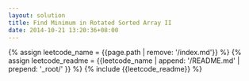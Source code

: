 ```yaml
---
layout: solution
title: Find Minimum in Rotated Sorted Array II
date: 2014-10-21 13:20:36+08:00
---
```

{% assign leetcode_name = {{page.path | remove: '/index.md'}}  %}
{% assign leetcode_readme = {{leetcode_name | append: '/README.md' | prepend: '_root/' }}  %}
{% include {{leetcode_readme}} %}
